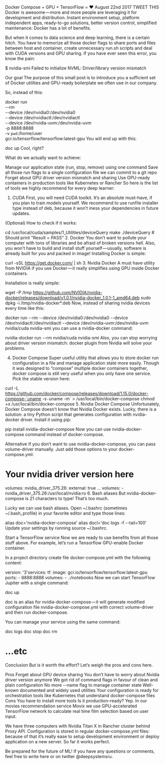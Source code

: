 Docker Compose + GPU + TensorFlow = ❤️
August 22nd 2017
 TWEET THIS
Docker is awesome — more and more people are leveraging it for development and distribution. Instant environment setup, platform independent apps, ready-to-go solutions, better version control, simplified maintenance: Docker has a lot of benefits.

But when it comes to data science and deep learning, there is a certain hitch. You have to memorize all those docker flags to share ports and files between host and container, create unnecessary run.sh scripts and deal with CUDA versions and GPU sharing. If you have ever seen this error, you know the pain:

$ nvidia-smi
Failed to initialize NVML: Driver/library version mismatch

Our goal
The purpose of this small post is to introduce you a sufficient set of Docker utilities and GPU-ready boilerplate we often use in our company.

So, instead of this:

docker run \
--rm \
--device /dev/nvidia0:/dev/nvidia0 \
--device /dev/nvidiactl:/dev/nvidiactl \
--device /dev/nvidia-uvm:/dev/nvidia-uvm \
-p 8888:8888 \
-v `pwd`:/home/user \
gcr.io/tensorflow/tensorflow:latest-gpu
You will end up with this:

doc up
Cool, right?

What do we actually want to achieve:

Manage our application state (run, stop, remove) using one command
Save all those run flags to a single configuration file we can commit to a git repo
Forget about GPU driver version mismatch and sharing
Use GPU-ready containers in production tools like Kubernetes or Rancher
So here is the list of tools we highly recommend for every deep learner:

1. CUDA
First, you will need CUDA toolkit. It’s an absolute must-have, if you plan to train models yourself. We recommend to use runfile installer type instead of deb, because it won’t mess your dependencies in future updates.

(Optional) How to check if it works:

cd /usr/local/cuda/samples/1_Utilities/deviceQuery
make
./deviceQuery # Should print "Result = PASS"
2. Docker
You don’t want to pollute your computer with tons of libraries and be afraid of broken versions hell. Also, you won’t have to build and install stuff yourself — usually, software is already built for you and packed in image! Installing Docker is simple:

curl -sSL https://get.docker.com/ | sh
3. Nvidia Docker
A must have utility from NVIDIA if you use Docker — it really simplifies using GPU inside Docker containers.

Installation is really simple:

wget -P /tmp https://github.com/NVIDIA/nvidia-docker/releases/download/v1.0.1/nvidia-docker_1.0.1-1_amd64.deb
sudo dpkg -i /tmp/nvidia-docker*.deb
Now, instead of sharing nvidia devices every time like this:

docker run --rm --device /dev/nvidia0:/dev/nvidia0 --device /dev/nvidiactl:/dev/nvidiactl --device /dev/nvidia-uvm:/dev/nvidia-uvm nvidia/cuda nvidia-smi
you can use a nvidia-docker command:

nvidia-docker run --rm nvidia/cuda nvidia-smi
Also, you can stop worrying about driver version mismatch: docker plugin from Nvidia will solve your problems.

4. Docker Compose
Super useful utility that allows you to store docker run configuration in a file and manage application state more easily. Though it was designed to “compose” multiple docker containers together, docker compose is still very useful when you only have one service. Pick the stable version here:

curl -L https://github.com/docker/compose/releases/download/1.15.0/docker-compose-`uname -s`-`uname -m` > /usr/local/bin/docker-compose
chmod +x /usr/local/bin/docker-compose
5. Nvidia Docker Compose
Unfortunately, Docker Compose doesn’t know that Nvidia Docker exists. Lucky, there is a solution: a tiny Python script that generates configuration with nvidia-docker driver. Install it using pip:

pip install nvidia-docker-compose
Now you can use nvidia-docker-compose command instead of docker-compose.

Alternative
If you don’t want to use nvidia-docker-compose, you can pass volume-driver manually. Just add those options to your docker-compose.yml:

# Your nvidia driver version here
volumes:
  nvidia_driver_375.26:
    external: true
...
  volumes:
    - nvidia_driver_375.26:/usr/local/nvidia:ro
6. Bash aliases
But nvidia-docker-compose is 21 characters to type! That’s too much.


Lucky we can use bash aliases. Open ~/.bashrc (sometimes ~/.bash_profile) in your favorite editor and type those lines:

alias doc='nvidia-docker-compose'
alias docl='doc logs -f --tail=100'
Update your settings by running source ~/.bashrc.

Start a TensorFlow service
Now we are ready to use benefits from all those stuff above. For example, let’s run a Tensorflow GPU-enable Docker container.

In a project directory create file docker-compose.yml with the following content:

version: '3'services:
  tf:
    image: gcr.io/tensorflow/tensorflow:latest-gpu
    ports:
      - 8888:8888
    volumes:
      - .:/notebooks
Now we can start TensorFlow Jupiter with a single command:

doc up

doc is an alias for nvidia-docker-compose — it will generate modified configuration file nvidia-docker-compose.yml with correct volume-driver and then run docker-compose.

You can manage your service using the same command:

doc logs
doc stop
doc rm
# ...etc
Conclusion
But is it worth the effort? Let’s weigh the pros and cons here.

Pros
Forget about GPU device sharing
You don’t have to worry about Nvidia driver version anymore
We got rid of command flags in favour of clean and plain configuration
No more --name flag to manage container state
Well-known documented and widely used utilities
Your configuration is ready for orchestration tools like Kubernetes that understand docker-compose files
Cons
You have to install more tools
Is it production-ready?
Yep. In our movies recommendation service Movix we use GPU-accelerated TensorFlow network to calculate real time film selection based on user input.

We have three computers with Nvidia Titan X in Rancher cluster behind Proxy API. Configuration is stored in regular docker-compose.yml files: because of that it’s really ease to setup development environment or deploy application on a new server. So far it works perfect.


Be prepared for the future of ML!
If you have any questions or comments, feel free to write here or on twitter @deepsystemsru.
